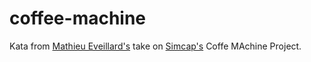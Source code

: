 # coffee-machine

Kata from [Mathieu Eveillard's](https://github.com/mathieueveillard/coffee-machine) take on [Simcap's](http://simcap.github.io/coffeemachine/index.html) Coffe MAchine Project.
